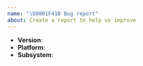 ```yaml
---
name: "\U0001F41B Bug report"
about: Create a report to help us improve
---
```


<!--
Thank you for reporting a possible bug in this project.

Please fill in as much of the template below as you can.

Version: CLI output if available, else pip, github, etc. version you believe you use.
Platform: Windows, Ubuntu, MacOS? 32 or 64 bit? ARM or x86?
Subsystem: if known, please specify the affected core module name

If possible, please provide code that demonstrates the problem, keeping it as
simple and free of external dependencies as you can.
-->

- **Version**:
- **Platform**:
- **Subsystem**:

<!-- Please provide more details below this comment. -->
